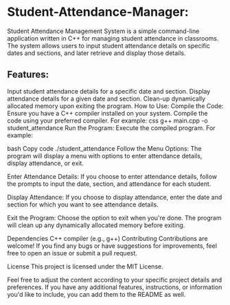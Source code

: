 # Student-Attendance-Manager: 
Student Attendance Management System is a simple command-line application written in C++ for managing student attendance in classrooms. The system allows users to input student attendance details on specific dates and sections, and later retrieve and display those details.

## Features:
Input student attendance details for a specific date and section.
Display attendance details for a given date and section.
Clean-up dynamically allocated memory upon exiting the program.
How to Use:
Compile the Code: Ensure you have a C++ compiler installed on your system. Compile the code using your preferred compiler. For example:
css
g++ main.cpp -o student_attendance
Run the Program: Execute the compiled program. For example:

bash
Copy code
./student_attendance
Follow the Menu Options: The program will display a menu with options to enter attendance details, display attendance, or exit.

Enter Attendance Details: If you choose to enter attendance details, follow the prompts to input the date, section, and attendance for each student.

Display Attendance: If you choose to display attendance, enter the date and section for which you want to see attendance details.

Exit the Program: Choose the option to exit when you're done. The program will clean up any dynamically allocated memory before exiting.

Dependencies
C++ compiler (e.g., g++)
Contributing
Contributions are welcome! If you find any bugs or have suggestions for improvements, feel free to open an issue or submit a pull request.

License
This project is licensed under the MIT License.

Feel free to adjust the content according to your specific project details and preferences. If you have any additional features, instructions, or information you'd like to include, you can add them to the README as well.





